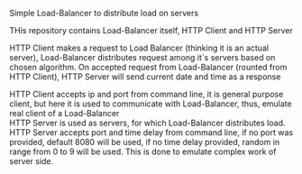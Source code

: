 Simple Load-Balancer to distribute load on servers

THis repository contains Load-Balancer itself, HTTP Client and HTTP Server

HTTP Client makes a request to Load Balancer (thinking it is an actual server), Load-Balancer distributes request among it`s servers based on chosen algorithm. On accepted request from Load-Balancer (rounted from HTTP Client), HTTP Server will send current date and time as a response <br>

HTTP Client accepts ip and port from command line, it is general purpose client, but here it is used to communicate with Load-Balancer, thus, emulate real client of a Load-Balancer<br>
HTTP Server is used as servers, for which Load-Balancer distributes load. HTTP Server accepts port and time delay from command line, if no port was provided, default 8080 will be used, if no time delay provided, random in range from 0 to 9 will be used. This is done to emulate complex work of server side.<br>
